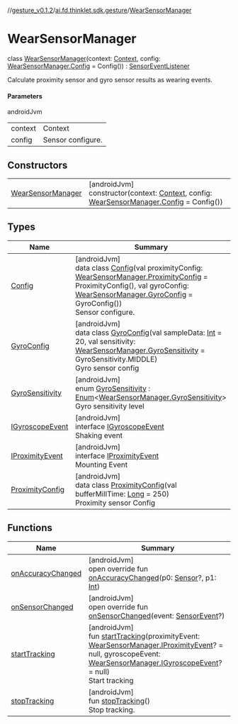 //[gesture_v0.1.2](../../../index.md)/[ai.fd.thinklet.sdk.gesture](../index.md)/[WearSensorManager](index.md)

# WearSensorManager

class [WearSensorManager](index.md)(context: [Context](https://developer.android.com/reference/kotlin/android/content/Context.html), config: [WearSensorManager.Config](-config/index.md) = Config()) : [SensorEventListener](https://developer.android.com/reference/kotlin/android/hardware/SensorEventListener.html)

Calculate proximity sensor and gyro sensor results as wearing events.

#### Parameters

androidJvm

| | |
|---|---|
| context | Context |
| config | Sensor configure. |

## Constructors

| | |
|---|---|
| [WearSensorManager](-wear-sensor-manager.md) | [androidJvm]<br>constructor(context: [Context](https://developer.android.com/reference/kotlin/android/content/Context.html), config: [WearSensorManager.Config](-config/index.md) = Config()) |

## Types

| Name | Summary |
|---|---|
| [Config](-config/index.md) | [androidJvm]<br>data class [Config](-config/index.md)(val proximityConfig: [WearSensorManager.ProximityConfig](-proximity-config/index.md) = ProximityConfig(), val gyroConfig: [WearSensorManager.GyroConfig](-gyro-config/index.md) = GyroConfig())<br>Sensor configure. |
| [GyroConfig](-gyro-config/index.md) | [androidJvm]<br>data class [GyroConfig](-gyro-config/index.md)(val sampleData: [Int](https://kotlinlang.org/api/latest/jvm/stdlib/kotlin/-int/index.html) = 20, val sensitivity: [WearSensorManager.GyroSensitivity](-gyro-sensitivity/index.md) = GyroSensitivity.MIDDLE)<br>Gyro sensor config |
| [GyroSensitivity](-gyro-sensitivity/index.md) | [androidJvm]<br>enum [GyroSensitivity](-gyro-sensitivity/index.md) : [Enum](https://kotlinlang.org/api/latest/jvm/stdlib/kotlin/-enum/index.html)&lt;[WearSensorManager.GyroSensitivity](-gyro-sensitivity/index.md)&gt; <br>Gyro sensitivity level |
| [IGyroscopeEvent](-i-gyroscope-event/index.md) | [androidJvm]<br>interface [IGyroscopeEvent](-i-gyroscope-event/index.md)<br>Shaking event |
| [IProximityEvent](-i-proximity-event/index.md) | [androidJvm]<br>interface [IProximityEvent](-i-proximity-event/index.md)<br>Mounting Event |
| [ProximityConfig](-proximity-config/index.md) | [androidJvm]<br>data class [ProximityConfig](-proximity-config/index.md)(val bufferMillTime: [Long](https://kotlinlang.org/api/latest/jvm/stdlib/kotlin/-long/index.html) = 250)<br>Proximity sensor Config |

## Functions

| Name | Summary |
|---|---|
| [onAccuracyChanged](on-accuracy-changed.md) | [androidJvm]<br>open override fun [onAccuracyChanged](on-accuracy-changed.md)(p0: [Sensor](https://developer.android.com/reference/kotlin/android/hardware/Sensor.html)?, p1: [Int](https://kotlinlang.org/api/latest/jvm/stdlib/kotlin/-int/index.html)) |
| [onSensorChanged](on-sensor-changed.md) | [androidJvm]<br>open override fun [onSensorChanged](on-sensor-changed.md)(event: [SensorEvent](https://developer.android.com/reference/kotlin/android/hardware/SensorEvent.html)?) |
| [startTracking](start-tracking.md) | [androidJvm]<br>fun [startTracking](start-tracking.md)(proximityEvent: [WearSensorManager.IProximityEvent](-i-proximity-event/index.md)? = null, gyroscopeEvent: [WearSensorManager.IGyroscopeEvent](-i-gyroscope-event/index.md)? = null)<br>Start tracking |
| [stopTracking](stop-tracking.md) | [androidJvm]<br>fun [stopTracking](stop-tracking.md)()<br>Stop tracking. |
